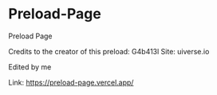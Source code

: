 # Preload-Page

Preload Page

Credits to the creator of this preload: G4b413l 
Site: uiverse.io

Edited by me

Link: https://preload-page.vercel.app/
